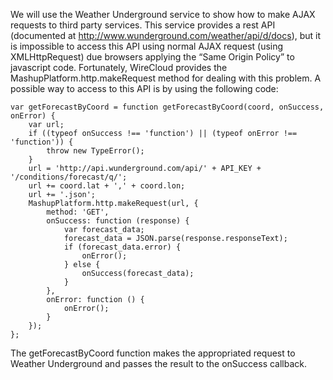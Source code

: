 We will use the Weather Underground service to show how to make AJAX requests to
third party services. This service provides a rest API (documented at
http://www.wunderground.com/weather/api/d/docs), but it is impossible to access
this API using normal AJAX request (using XMLHttpRequest) due browsers applying
the “Same Origin Policy” to javascript code. Fortunately, WireCloud provides the
MashupPlatform.http.makeRequest method for dealing with this problem. A possible
way to access to this API is by using the following code:

    var getForecastByCoord = function getForecastByCoord(coord, onSuccess, onError) {
        var url;
        if ((typeof onSuccess !== 'function') || (typeof onError !== 'function')) {
            throw new TypeError();
        }
        url = 'http://api.wunderground.com/api/' + API_KEY + '/conditions/forecast/q/';
        url += coord.lat + ',' + coord.lon;
        url += '.json';
        MashupPlatform.http.makeRequest(url, {
            method: 'GET',
            onSuccess: function (response) {
                var forecast_data;
                forecast_data = JSON.parse(response.responseText);
                if (forecast_data.error) {
                    onError();
                } else {
                    onSuccess(forecast_data);
                }
            },
            onError: function () {
                onError();
            }
        });
    };

The getForecastByCoord function makes the appropriated request to Weather
Underground and passes the result to the onSuccess callback.
